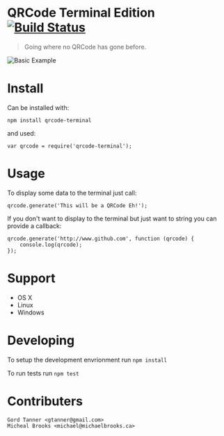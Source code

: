 # QRCode Terminal Edition [![Build Status][travis-ci-img]][travis-ci-url]

> Going where no QRCode has gone before.

![Basic Example][basic-example-img]

# Install

Can be installed with:

    npm install qrcode-terminal

and used:

    var qrcode = require('qrcode-terminal');

# Usage

To display some data to the terminal just call:

    qrcode.generate('This will be a QRCode Eh!');

If you don't want to display to the terminal but just want to string you can provide a callback:

    qrcode.generate('http://www.github.com', function (qrcode) {
        console.log(qrcode);
    });

# Support

- OS X
- Linux
- Windows

# Developing

To setup the development envrionment run `npm install`

To run tests run `npm test`

# Contributers

    Gord Tanner <gtanner@gmail.com>
    Micheal Brooks <michael@michaelbrooks.ca>

[travis-ci-img]: https://travis-ci.org/gtanner/qrcode-terminal.png
[travis-ci-url]: https://travis-ci.org/gtanner/qrcode-terminal
[basic-example-img]: https://raw.github.com/gtanner/qrcode-terminal/master/example/basic.png

